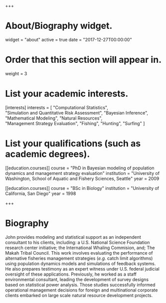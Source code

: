 +++
# About/Biography widget.
widget = "about"
active = true
date = "2017-12-27T00:00:00"

# Order that this section will appear in.
weight = 3

# List your academic interests.
[interests]
  interests = [
    "Computational Statistics",  
    "Simulation and Quantitative Risk Assessment",
    "Bayesian Inference",
    "Mathematical Modeling",
    "Natural Resources",    
    "Management Strategy Evaluation",
    "Fishing",
    "Hunting",
    "Surfing"
  ]

# List your qualifications (such as academic degrees).
[[education.courses]]
  course = "PhD in Bayesian modeling of population dynamics and management strategy evaluation"
  institution = "University of Washington, School of Aquatic and Fishery Sciences, Seattle"
  year = 2009

[[education.courses]]
  course = "BSc in Biology"
  institution = "University of California, San Diego"
  year = 1998

+++

# Biography

John provides modeling and statistical support as an independent consultant to his clients, including: a U.S. National
Science Foundation research center initiative; the International Whaling Commision, and; The Makah Tribal Council. This work involves evaluating the performance of alternative fisheries management strategies (*e.g.* catch limit algorithms) using population dynamics models and simulations of feedback systems. He also prepares testimony as an expert witness under U.S. federal judicial oversight of these applications. Previously, he worked as a staff environmental consultant, leading the development of survey designs based on statistical power analysis. Those studies successfully informed operational management decisions for foreign and multinational corporate clients embarked on large scale natural resource development projects.   
